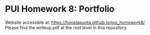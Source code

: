 # PUI Homework 8: Portfolio

Website accessible at: https://hooplapunta.github.io/pui_homework8/
Please find the writeup.pdf at the root level in this repository.